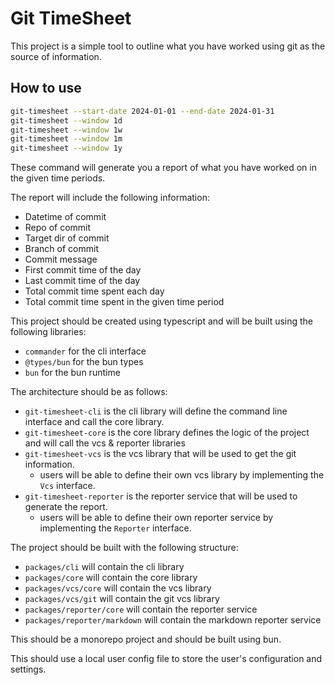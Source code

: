 # Git TimeSheet

This project is a simple tool to outline what you have worked using git as the source of information.


## How to use

```bash
git-timesheet --start-date 2024-01-01 --end-date 2024-01-31
git-timesheet --window 1d 
git-timesheet --window 1w 
git-timesheet --window 1m 
git-timesheet --window 1y
```

These command will generate you a report of what you have worked on in the given time periods.


The report will include the following information:

- Datetime of commit
- Repo of commit
- Target dir of commit
- Branch of commit
- Commit message
- First commit time of the day
- Last commit time of the day
- Total commit time spent each day
- Total commit time spent in the given time period


This project should be created using typescript and will be built using the following libraries:
- `commander` for the cli interface
- `@types/bun` for the bun types
- `bun` for the bun runtime


The architecture should be as follows:
- `git-timesheet-cli` is the cli library will define the command line interface and call the core library.
- `git-timesheet-core` is the core library defines the logic of the project and will call the vcs & reporter libraries
- `git-timesheet-vcs` is the vcs library that will be used to get the git information.
    - users will be able to define their own vcs library by implementing the `Vcs` interface.
- `git-timesheet-reporter` is the reporter service that will be used to generate the report.
    - users will be able to define their own reporter service by implementing the `Reporter` interface.

The project should be built with the following structure:
- `packages/cli` will contain the cli library
- `packages/core` will contain the core library
- `packages/vcs/core` will contain the vcs library
- `packages/vcs/git` will contain the git vcs library
- `packages/reporter/core` will contain the reporter service
- `packages/reporter/markdown` will contain the markdown reporter service


This should be a monorepo project and should be built using bun.

This should use a local user config file to store the user's configuration and settings.








